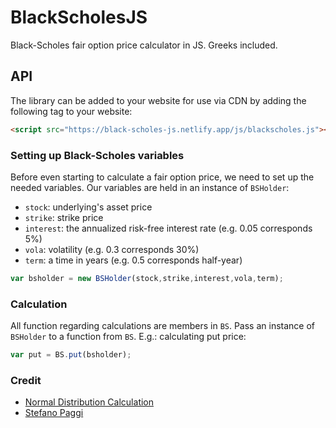 # BlackScholesJS
Black-Scholes fair option price calculator in JS. Greeks included.  

## API
The library can be added to your website for use via CDN by adding the following tag to your website:
```html
<script src="https://black-scholes-js.netlify.app/js/blackscholes.js"></script>
```

### Setting up Black-Scholes variables
Before even starting to calculate a fair option price, we need to set up the needed variables.
Our variables are held in an instance of `BSHolder`:
- `stock`: underlying's asset price
- `strike`: strike price
- `interest`: the annualized risk-free interest rate (e.g. 0.05 corresponds 5%)
- `vola`: volatility (e.g. 0.3 corresponds 30%)
- `term`:  a time in years (e.g. 0.5 corresponds half-year)
```javascript
var bsholder = new BSHolder(stock,strike,interest,vola,term);
```

### Calculation
All function regarding calculations are members in `BS`.
Pass an instance of `BSHolder` to a function from `BS`.
E.g.: calculating put price:
```javascript
var put = BS.put(bsholder);
```

### Credit
- [Normal Distribution Calculation](http://www.math.ucla.edu/~tom/distributions/normal.html)
- [Stefano Paggi](https://github.com/paggist)


